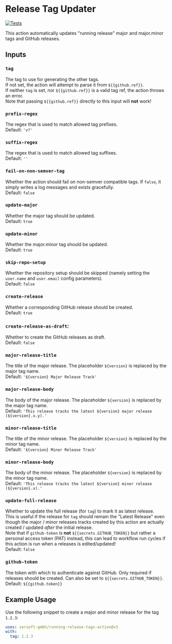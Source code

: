 # Release Tag Updater

[![Tests](https://github.com/sersoft-gmbh/running-release-tags-action/actions/workflows/tests.yml/badge.svg)](https://github.com/sersoft-gmbh/running-release-tags-action/actions/workflows/tests.yml)

This action automatically updates "running release" major and major.minor tags and GitHub releases.

## Inputs

### `tag`

The tag to use for generating the other tags.<br/>
If not set, the action will attempt to parse it from `${{github.ref}}`.<br/>
If neither `tag` is set, nor `${{github.ref}}` is a valid tag ref, the action throws an error.<br/>
Note that passing `${{github.ref}}` directly to this input will **not** work!

### `prefix-regex`

The regex that is used to match allowed tag prefixes.<br/>
Default: `'v?'`

### `suffix-regex`

The regex that is used to match allowed tag suffixes.<br/>
Default: `''`
    
### `fail-on-non-semver-tag`

Whether the action should fail on non-semver compatible tags. If `false`, it simply writes a log messages and exists gracefully.<br/>
Default: `false`

### `update-major`

Whether the major tag should be updated.<br/>
Default: `true`

### `update-minor`

Whether the major.minor tag should be updated.<br/>
Default: `true`

### `skip-repo-setup`

Whether the repository setup should be skipped (namely setting the `user.name` and `user.email` config parameters).<br/>
Default: `false`

### `create-release`

Whether a corresponding GitHub release should be created.<br/>
Default: `true`

### `create-release-as-draft`:

Whether to create the GitHub releases as draft.<br/>
Default: `false`

### `major-release-title`

The title of the major release. The placeholder `${version}` is replaced by the major tag name.<br/>
Default: `'${version} Major Release Track'`

### `major-release-body`

The body of the major release. The placeholder `${version}` is replaced by the major tag name.<br/>
Default: `'This release tracks the latest ${version} major release (${version}.x.y).'`

### `minor-release-title`

The title of the minor release. The placeholder `${version}` is replaced by the minor tag name.<br/>
Default: `'${version} Minor Release Track'`

### `minor-release-body`

The body of the minor release. The placeholder `${version}` is replaced by the minor tag name.<br/>
Default: `'This release tracks the latest ${version} minor release (${version}.x).'`

### `update-full-release`

Whether to update the full release (for `tag`) to mark it as latest release.<br/>
This is useful if the release for `tag` should remain the "Latest Release" even though the major / minor releases tracks created by this action are actually created / updated _after_ the initial release.<br/>
Note that if `github-token` is **not** `${{secrets.GITHUB_TOKEN}}` but rather a personal access token (PAT) instead, this can lead to workflow run cycles if this action is run when a releases is edited/updated!<br/>
Default: `false`

### `github-token`

The token with which to authenticate against GitHub. Only required if releases should be created. Can also be set to `${{secrets.GITHUB_TOKEN}}`.<br/>
Default: `${{github.token}}`

## Example Usage

Use the following snippet to create a major and minor release for the tag `1.2.3`:
```yaml
uses: sersoft-gmbh/running-release-tags-action@v3
with:
  tag: 1.2.3
```
